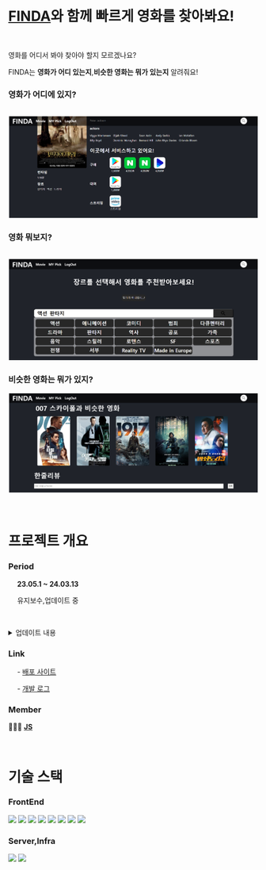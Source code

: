 # [FINDA](https://finda-2.web.app/)와 함께 빠르게 영화를 찾아봐요!

<br>

영화를 어디서 봐야 찾아야 할지 모르겠나요?

FINDA는 **영화가 어디 있는지**,**비슷한 영화는 뭐가 있는지** 알려줘요!

### 영화가 어디에 있지?

<br>

<img src="./K-007.png">

<br>

### 영화 뭐보지?

<br>

<img src="./K-006.png">

<br>

### 비슷한 영화는 뭐가 있지?

<img src="./K-008.png">
<br>

<br>

<br>

# 프로젝트 개요

### Period

&emsp; **23.05.1 ~ 24.03.13**

&emsp; 유지보수,업데이트 중

&emsp; <details>

<summary>업데이트 내용</summary>
<div markdown="1">

#### 23.3.28

- result 페이지 모바일 화면 여백 조절
- 썸네일 이미지, 설명글 추가
- 페이지 텝에 이미지,제목 변경
- 푸터 변경
- 화폐 단위 대신 역슬레시 나오는 문제 해결

#### 23.3.15

- 영화 페이지 로딩 에러 해결
- 포스터 길이 조절
- 비슷한 영화 스크롤바 삭제
- 라이트모드 색상 변경
  </div>
  </details>

### Link

&emsp; - [배포 사이트](https://finda-2.web.app/)

&emsp; - [개발 로그](https://www.notion.so/jjung5eung/finda-2-0-d6c564425f7c4ddab5611199ca949418?pvs=4)

### Member

🧑🏻‍💻 **[JS](https://github.com/herrakam)**

<br />

# 기술 스택

### FrontEnd

<img src="https://img.shields.io/badge/Typescript-3178C6?style=flat&logo=typescript&logoColor=white"/> 
<img src="https://img.shields.io/badge/React-61DAFB?style=flat&logo=React&logoColor=white"/> 
<img src="https://img.shields.io/badge/Vite-646CFF?style=flat&logo=vite&logoColor=white"/>
<img src="https://img.shields.io/badge/Jotai-00AEF0?style=flat&logo=ghostery&logoColor=white"/>
<img src="https://img.shields.io/badge/Tanstack Query-FF4154?style=flat&logo=React&logoColor=white"/>
<img src="https://img.shields.io/badge/Styled Components-DB7093?style=flat&logo=styledcomponents&logoColor=white"/>
<img src="https://img.shields.io/badge/React Router Dom-CA4245?style=flat&logo=reactrouter&logoColor=white"/>
<img src="https://img.shields.io/badge/StoryBook-FF4785?style=flat&logo=storybook&logoColor=white"/>

### Server,Infra

<img src="https://img.shields.io/badge/firebase-FFCA28?style=flat&logo=firebase&logoColor=white"/>
<img src="https://img.shields.io/badge/githubactions-2088FF?style=flat&logo=githubactions&logoColor=white"/>
